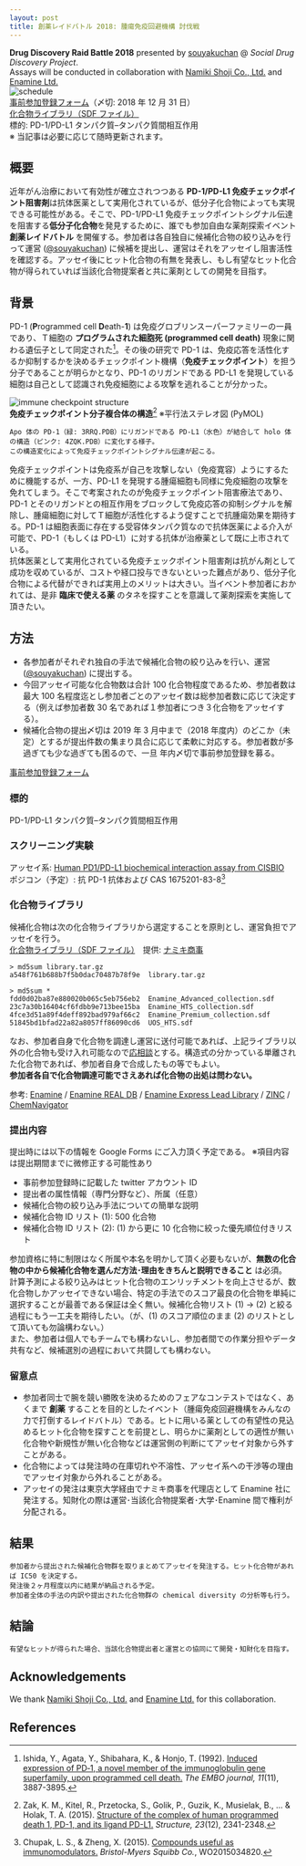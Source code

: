 ```yaml
---
layout: post
title: 創薬レイドバトル 2018: 腫瘍免疫回避機構 討伐戦
---
```


**Drug Discovery Raid Battle 2018** presented by [souyakuchan](https://twitter.com/souyakuchan) @ *Social Drug Discovery Project*.  
Assays will be conducted in collaboration with [Namiki Shoji Co., Ltd.](https://www.namiki-s.co.jp/) and [Enamine Ltd.](https://www.enamine.net/)  
![schedule](https://user-images.githubusercontent.com/33997698/45530216-86850c80-b824-11e8-8e08-361e775a1692.png)  
[事前参加登録フォーム](https://goo.gl/forms/oKjZvPwVdccAfwB62)（〆切: 2018 年 12 月 31 日）  
[化合物ライブラリ（SDF ファイル）](https://souyakuchan.s3.amazonaws.com/ddraids/2018/share/library.tar.gz)  
標的: PD-1/PD-L1 タンパク質–タンパク質間相互作用  
※ 当記事は必要に応じて随時更新されます。
## 概要
近年がん治療において有効性が確立されつつある **PD-1/PD-L1 免疫チェックポイント阻害剤**は抗体医薬として実用化されているが、低分子化合物によっても実現できる可能性がある。そこで、PD-1/PD-L1 免疫チェックポイントシグナル伝達を阻害する**低分子化合物**を発見するために、誰でも参加自由な薬剤探索イベント **創薬レイドバトル** を開催する。参加者は各自独自に候補化合物の絞り込みを行って運営 ([@souyakuchan](https://twitter.com/souyakuchan)) に候補を提出し、運営はそれをアッセイし阻害活性を確認する。アッセイ後にヒット化合物の有無を発表し、もし有望なヒット化合物が得られていれば当該化合物提案者と共に薬剤としての開発を目指す。
## 背景
PD-1 (**P**rogrammed cell **D**eath-**1**) は免疫グロブリンスーパーファミリーの一員であり、Ｔ細胞の **プログラムされた細胞死 (programmed cell death)** 現象に関わる遺伝子として同定された[^1]。その後の研究で PD-1 は、免疫応答を活性化するか抑制するかを決めるチェックポイント機構（**免疫チェックポイント**）を担う分子であることが明らかとなり、PD-1 のリガンドである PD-L1 を発現している細胞は自己として認識され免疫細胞による攻撃を逃れることが分かった。  

![immune checkpoint structure](https://user-images.githubusercontent.com/33997698/45400644-fa3de280-b687-11e8-95f5-d60404553ad3.gif)  
**免疫チェックポイント分子複合体の構造**[^2] ※平行法ステレオ図 (PyMOL)  
```
Apo 体の PD-1（緑: 3RRQ.PDB）にリガンドである PD-L1（水色）が結合して holo 体の構造（ピンク: 4ZQK.PDB）に変化する様子。  
この構造変化によって免疫チェックポイントシグナル伝達が起こる。
```

免疫チェックポイントは免疫系が自己を攻撃しない（免疫寛容）ようにするために機能するが、一方、PD-L1 を発現する腫瘍細胞も同様に免疫細胞の攻撃を免れてしまう。そこで考案されたのが免疫チェックポイント阻害療法であり、PD-1 とそのリガンドとの相互作用をブロックして免疫応答の抑制シグナルを解除し、腫瘍細胞に対してＴ細胞が活性化するよう促すことで抗腫瘍効果を期待する。PD-1 は細胞表面に存在する受容体タンパク質なので抗体医薬による介入が可能で、PD-1（もしくは PD-L1）に対する抗体が治療薬として既に上市されている。  
抗体医薬として実用化されている免疫チェックポイント阻害剤は抗がん剤として成功を収めているが、コストや経口投与できないといった難点があり、低分子化合物による代替ができれば実用上のメリットは大きい。当イベント参加者におかれては、是非 **臨床で使える薬** のタネを探すことを意識して薬剤探索を実施して頂きたい。
## 方法
- 各参加者がそれぞれ独自の手法で候補化合物の絞り込みを行い、運営 ([@souyakuchan](https://twitter.com/souyakuchan)) に提出する。  
- 今回アッセイ可能な化合物数は合計 100 化合物程度であるため、参加者数は最大 100 名程度迄とし参加者ごとのアッセイ数は総参加者数に応じて決定する（例えば参加者数 30 名であれば１参加者につき３化合物をアッセイする）。  
- 候補化合物の提出〆切は 2019 年 3 月中まで（2018 年度内）のどこか（未定）とするが提出件数の集まり具合に応じて柔軟に対応する。参加者数が多過ぎても少な過ぎても困るので、一旦 年内〆切で事前参加登録を募る。  
  
[事前参加登録フォーム](https://goo.gl/forms/oKjZvPwVdccAfwB62)
### 標的
PD-1/PD-L1 タンパク質–タンパク質間相互作用
### スクリーニング実験
アッセイ系: [Human PD1/PD-L1 biochemical interaction assay from CISBIO](https://www.cisbio.com/japan/drug-discovery/human-pd1pd-l1-biochemical-interaction-assay)  
ポジコン（予定）: 抗 PD-1 抗体および CAS 1675201-83-8[^3]
### 化合物ライブラリ
候補化合物は次の化合物ライブラリから選定することを原則とし、運営負担でアッセイを行う。  
[化合物ライブラリ（SDF ファイル）](https://souyakuchan.s3.amazonaws.com/ddraids/2018/share/library.tar.gz)　提供: [ナミキ商事](https://www.namiki-s.co.jp/)

```sh:md5
> md5sum library.tar.gz
a548f761b688b7f5b0dac70487b78f9e  library.tar.gz
```

```sh:md5
> md5sum *
fdd0d02ba87e880020b065c5eb756eb2  Enamine_Advanced_collection.sdf
23c7a30b16404cf6fdbb9e713bee15ba  Enamine_HTS_collection.sdf
4fce3d51a89f4deff892bad979af66c2  Enamine_Premium_collection.sdf
51845bd1bfad22a82a8057ff86090cd6  UOS_HTS.sdf
```
なお、参加者自身で化合物を調達し運営に送付可能であれば、上記ライブラリ以外の化合物も受け入れ可能なので[応相談](https://twitter.com/souyakuchan)とする。構造式の分かっている単離された化合物であれば、参加者自身で合成したもの等でもよい。  
**参加者各自で化合物調達可能でさえあれば化合物の出処は問わない。**  
  
参考: [Enamine](https://www.enamine.net/index.php?option=com_content&task=view&id=11) / [Enamine REAL DB](https://enamine.net/index.php?option=com_content&task=view&id=254) / [Enamine Express Lead Library](https://www.enamine.net/index.php?option=com_content&task=view&id=195) / [ZINC](http://zinc.docking.org/) / [ChemNavigator](http://www.chemnavigator.com/) 
### 提出内容
提出時には以下の情報を Google Forms にご入力頂く予定である。 ※項目内容は提出期間までに微修正する可能性あり
- 事前参加登録時に記載した twitter アカウント ID
- 提出者の属性情報（専門分野など）、所属（任意）
- 候補化合物の絞り込み手法についての簡単な説明
- 候補化合物 ID リスト (1): 500 化合物
- 候補化合物 ID リスト (2): (1) から更に 10 化合物に絞った優先順位付きリスト  
  
参加資格に特に制限はなく所属や本名を明かして頂く必要もないが、**無数の化合物の中から候補化合物を選んだ方法･理由をきちんと説明できること** は必須。  
計算予測による絞り込みはヒット化合物のエンリッチメントを向上させるが、数化合物しかアッセイできない場合、特定の手法でのスコア最良の化合物を単純に選択することが最善である保証は全く無い。候補化合物リスト (1) → (2) と絞る過程にもう一工夫を期待したい。（が、(1) のスコア順位のまま (2) のリストとして頂いても勿論構わない。）  
また、参加者は個人でもチームでも構わないし、参加者間での作業分担やデータ共有など、候補選別の過程において共闘しても構わない。
### 留意点
- 参加者同士で腕を競い勝敗を決めるためのフェアなコンテストではなく、あくまで **創薬** することを目的としたイベント（腫瘍免疫回避機構をみんなの力で打倒するレイドバトル）である。ヒトに用いる薬としての有望性の見込めるヒット化合物を探すことを前提とし、明らかに薬剤としての適性が無い化合物や新規性が無い化合物などは運営側の判断にてアッセイ対象から外すことがある。
- 化合物によっては発注時の在庫切れや不溶性、アッセイ系への干渉等の理由でアッセイ対象から外れることがある。
- アッセイの発注は東京大学経由でナミキ商事を代理店として Enamine 社に発注する。知財化の際は運営･当該化合物提案者･大学･Enamine 間で権利が分配される。
## 結果
```
参加者から提出された候補化合物群を取りまとめてアッセイを発注する。ヒット化合物があれば IC50 を決定する。  
発注後２ヶ月程度以内に結果が納品される予定。
参加者全体の手法の内訳や提出された化合物群の chemical diversity の分析等も行う。
```
## 結論
```
有望なヒットが得られた場合、当該化合物提出者と運営との協同にて開発・知財化を目指す。
```
## Acknowledgements
We thank [Namiki Shoji Co., Ltd.](https://www.namiki-s.co.jp/) and [Enamine Ltd.](https://www.enamine.net/) for this collaboration.
## References
[^1]: Ishida, Y., Agata, Y., Shibahara, K., & Honjo, T. (1992). [Induced expression of PD‐1, a novel member of the immunoglobulin gene superfamily, upon programmed cell death.](https://onlinelibrary.wiley.com/doi/abs/10.1002/j.1460-2075.1992.tb05481.x) *The EMBO journal, 11*(11), 3887-3895.  
[^2]: Zak, K. M., Kitel, R., Przetocka, S., Golik, P., Guzik, K., Musielak, B., ... & Holak, T. A. (2015). [Structure of the complex of human programmed death 1, PD-1, and its ligand PD-L1.](https://www.sciencedirect.com/science/article/pii/S0969212615004025) *Structure, 23*(12), 2341-2348.  
[^3]: Chupak, L. S., & Zheng, X. (2015). [Compounds useful as immunomodulators.](https://patentscope.wipo.int/search/en/detail.jsf?docId=WO2015034820) *Bristol-Myers Squibb Co.*, WO2015034820.  
